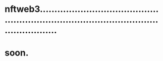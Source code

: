 # nftweb3................................................................................................................
# soon.
